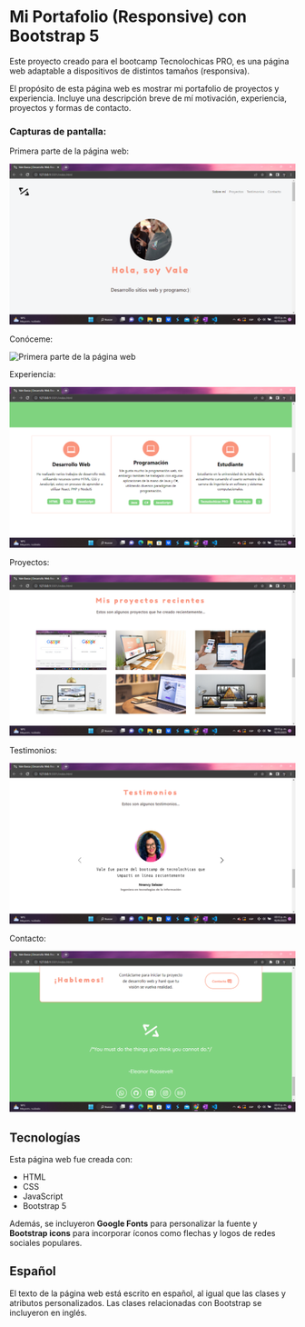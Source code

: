 # Mi Portafolio (Responsive) con Bootstrap 5

Este proyecto creado para el bootcamp Tecnolochicas PRO, es una página web adaptable a dispositivos de distintos tamaños (responsiva). 

El propósito de esta página web es mostrar mi portafolio de proyectos y experiencia. Incluye una descripción breve de mí motivación, experiencia, proyectos y formas de contacto. 

### Capturas de pantalla:

Primera parte de la página web:

![Primera parte de la página web](imagenes/readme/PrimeraParte1.png)

Conóceme:

![Primera parte de la página web](imagenes/readme/Conóceme.png)

Experiencia:

![Experiencia](imagenes/readme/Experiencia.png)

Proyectos:

![Proyectos](imagenes/readme/proyectos.png)

Testimonios:

![Testimonios](imagenes/readme/testimonios.png)

Contacto:

![Contacto](imagenes/readme/Contacto.png)

## Tecnologías

Esta página web fue creada con:

* HTML
* CSS
* JavaScript 
* Bootstrap 5

Además, se incluyeron **Google Fonts** para personalizar la fuente y **Bootstrap icons** para incorporar íconos como flechas y logos de redes sociales populares. 

## Español

El texto de la página web está escrito en español, al igual que las clases y atributos personalizados. Las clases relacionadas con Bootstrap se incluyeron en inglés.




